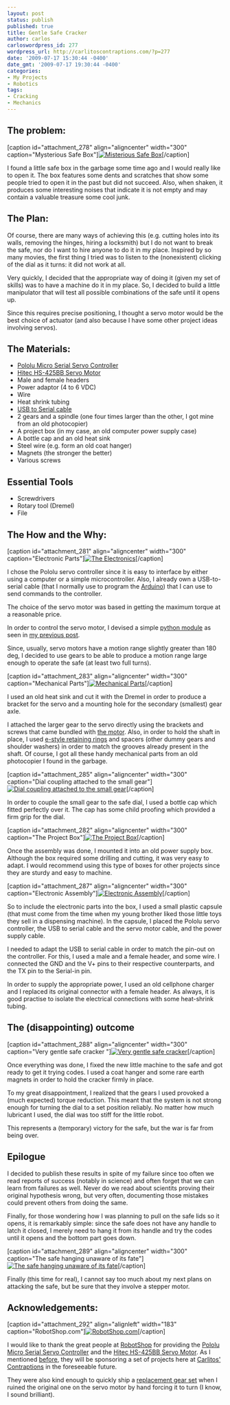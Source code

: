 ```yaml
---
layout: post
status: publish
published: true
title: Gentle Safe Cracker
author: carlos
carloswordpress_id: 277
wordpress_url: http://carlitoscontraptions.com/?p=277
date: '2009-07-17 15:30:44 -0400'
date_gmt: '2009-07-17 19:30:44 -0400'
categories:
- My Projects
- Robotics
tags:
- Cracking
- Mechanics
---
```

## The problem:

\[caption id="attachment_278" align="aligncenter" width="300" caption="Mysterious Safe Box"\][![Misterious Safe Box](http://carlitoscontraptions.com/wp-content/uploads/2009/07/IMG_1437-300x240.jpg "Safe Box")](http://carlitoscontraptions.com/wp-content/uploads/2009/07/IMG_1437.JPG)\[/caption\]

I found a little safe box in the garbage some time ago and I would really like to open it. The box features some dents and scratches that show some people tried to open it in the past but did not succeed. Also, when shaken, it produces some interesting noises that indicate it is not empty and may contain a valuable treasure some cool junk.

## The Plan:

Of course, there are many ways of achieving this (e.g. cutting holes into its walls, removing the hinges, hiring a locksmith) but I do not want to break the safe, nor do I want to hire anyone to do it in my place. Inspired by so many movies, the first thing I tried was to listen to the (nonexistent) clicking of the dial as it turns: it did not work at all.

Very quickly, I decided that the appropriate way of doing it (given my set of skills) was to have a machine do it in my place. So, I decided to build a little manipulator that will test all possible combinations of the safe until it opens up.

Since this requires precise positioning, I thought a servo motor would be the best choice of actuator (and also because I have some other project ideas involving servos).

## The Materials:

*   [Pololu Micro Serial Servo Controller](http://www.robotshop.ca/pololu-micro-serial-servo-controller.html "Pololu servo controller")
*   [Hitec HS-425BB Servo Motor](http://www.robotshop.ca/Hitec-HS-425BB-Servo-Motor.html "Hitec HS-425BB Servo Motor")
*   Male and female headers
*   Power adaptor (4 to 6 VDC)
*   Wire
*   Heat shrink tubing
*   [USB to Serial cable](http://www.ftdichip.com/Products/EvaluationKits/TTL-232R.htm)
*   2 gears and a spindle (one four times larger than the other, I got mine from an old photocopier)
*   A project box (in my case, an old computer power supply case)
*   A bottle cap and an old heat sink
*   Steel wire (e.g. form an old coat hanger)
*   Magnets (the stronger the better)
*   Various screws

## Essential Tools

*   Screwdrivers
*   Rotary tool (Dremel)
*   File

## The How and the Why:

\[caption id="attachment_281" align="aligncenter" width="300" caption="Electronic Parts"\][![The Electronics](http://carlitoscontraptions.com/wp-content/uploads/2009/07/IMG_1388-300x225.jpg "IMG_1388")](http://carlitoscontraptions.com/wp-content/uploads/2009/07/IMG_1388.JPG)\[/caption\]

I chose the Pololu servo controller since it is easy to interface by either using a computer or a simple microcontroller. Also, I already own a USB-to-serial cable (that I normally use to program the [Arduino](http://carlitoscontraptions.com/category/arduino/ "Arduino")) that I can use to send commands to the controller.

The choice of the servo motor was based in getting the maximum torque at a reasonable price.

In order to control the servo motor, I devised a simple [python module](http://files.carlitoscontraptions.com/programming/Pololu/lib_pololu.txt "lib_pololu.py") as seen in [my previous post](http://carlitoscontraptions.com/2009/07/pololu-python-library/ "Pololu Library").

Since, usually, servo motors have a motion range slightly greater than 180 deg, I decided to use gears to be able to produce a motion range large enough to operate the safe (at least two full turns).

\[caption id="attachment_283" align="aligncenter" width="300" caption="Mechanical Parts"\][![Mechanical Parts](http://carlitoscontraptions.com/wp-content/uploads/2009/07/Safe_Cracker-300x240.jpg "Mechanical Parts")](http://carlitoscontraptions.com/wp-content/uploads/2009/07/Safe_Cracker.jpg)\[/caption\]

I used an old heat sink and cut it with the Dremel in order to produce a bracket for the servo and a mounting hole for the secondary (smallest) gear axle.

I attached the larger gear to the servo directly using the brackets and screws that came bundled with [the motor](http://www.robotshop.ca/Hitec-HS-425BB-Servo-Motor.html "Hitec HS-425BB Servo Motor"). Also, in order to hold the shaft in place, I used [e-style retaining rings](http://www.mcmaster.com/#retaining-rings/=2saqww "e-style retaining ring") and spacers (other dummy gears and shoulder washers) in order to match the grooves already present in the shaft. Of course, I got all these handy mechanical parts from an old photocopier I found in the garbage.

\[caption id="attachment_285" align="aligncenter" width="300" caption="Dial coupling attached to the small gear"\][![Dial coupling attached to the small gear](http://carlitoscontraptions.com/wp-content/uploads/2009/07/IMG_1366-300x225.jpg "Dial Coupling")](http://carlitoscontraptions.com/wp-content/uploads/2009/07/IMG_1366.JPG)\[/caption\]

In order to couple the small gear to the safe dial, I used a bottle cap which fitted perfectly over it. The cap has some child proofing which provided a firm grip for the dial.

\[caption id="attachment_282" align="aligncenter" width="300" caption="The Project Box"\][![The Project Box](http://carlitoscontraptions.com/wp-content/uploads/2009/07/IMG_1386-300x240.jpg "Project Box")](http://carlitoscontraptions.com/wp-content/uploads/2009/07/IMG_1386.JPG)\[/caption\]

Once the assembly was done, I mounted it into an old power supply box. Although the box required some drilling and cutting, it was very easy to adapt. I would recommend using this type of boxes for other projects since they are sturdy and easy to machine.

\[caption id="attachment_287" align="aligncenter" width="300" caption="Electronic Assembly"\][![Electronic Assembly](http://carlitoscontraptions.com/wp-content/uploads/2009/07/Safe_Cracker1-300x240.jpg "Safe Cracker Electronic Assembly")](http://carlitoscontraptions.com/wp-content/uploads/2009/07/Safe_Cracker1.jpg)\[/caption\]

So to include the electronic parts into the box, I used a small plastic capsule (that must come from the time when my young brother liked those little toys they sell in a dispensing machine). In the capsule, I placed the Pololu servo controller, the USB to serial cable and the servo motor cable, and the power supply cable.

I needed to adapt the USB to serial cable in order to match the pin-out on the controller. For this, I used a male and a female header, and some wire. I connected the GND and the V+ pins to their respective counterparts, and the TX pin to the Serial-in pin.

In order to supply the appropriate power, I used an old cellphone charger and I replaced its original connector with a female header. As always, it is good practise to isolate the electrical connections with some heat-shrink tubing.

## The (disappointing) outcome

\[caption id="attachment_288" align="aligncenter" width="300" caption="Very gentle safe cracker "\][![Very gentle safe cracker ](http://carlitoscontraptions.com/wp-content/uploads/2009/07/Safe_Cracker2-300x240.jpg "Safe Cracker Mark 1")](http://carlitoscontraptions.com/wp-content/uploads/2009/07/Safe_Cracker2.jpg)\[/caption\]

Once everything was done, I fixed the new little machine to the safe and got ready to get it trying codes. I used a coat hanger and some rare earth magnets in order to hold the cracker firmly in place.

To my great disappointment, I realized that the gears I used provoked a (much expected) torque reduction. This meant that the system is not strong enough for turning the dial to a set position reliably. No matter how much lubricant I used, the dial was too stiff for the little robot.

This represents a (temporary) victory for the safe, but the war is far from being over.

## Epilogue

I decided to publish these results in spite of my failure since too often we read reports of success (notably in science) and often forget that we can learn from failures as well. Never do we read about scientits proving their original hypothesis wrong, but very often, documenting those mistakes could prevent others from doing the same.

Finally, for those wondering how I was planning to pull on the safe lids so it opens, it is remarkably simple: since the safe does not have any handle to latch it closed, I merely need to hang it from its handle and try the codes until it opens and the bottom part goes down.

\[caption id="attachment_289" align="aligncenter" width="300" caption="The safe hanging unaware of its fate"\][![The safe hanging unaware of its fate](http://carlitoscontraptions.com/wp-content/uploads/2009/07/IMG_1391-300x225.jpg "The safe hanging")](http://carlitoscontraptions.com/wp-content/uploads/2009/07/IMG_1391.JPG)\[/caption\]

Finally (this time for real), I cannot say too much about my next plans on attacking the safe, but be sure that they involve a stepper motor.

## Acknowledgements:

\[caption id="attachment_292" align="alignleft" width="183" caption="RobotShop.com"\][![RobotShop.com](http://carlitoscontraptions.com/wp-content/uploads/2009/07/robotshop_logoTOP_004-183x300.jpg "RobotShop")](http://www.robotshop.com/)\[/caption\]

I would like to thank the great people at [RobotShop](http://www.robotshop.com/ "RobotShop") for providing the [Pololu Micro Serial Servo Controller](http://www.robotshop.ca/pololu-micro-serial-servo-controller.html "Pololu servo controller") and the [Hitec HS-425BB Servo Motor](http://www.robotshop.ca/Hitec-HS-425BB-Servo-Motor.html "Hitec HS-425BB Servo Motor"). As I mentioned [before](http://carlitoscontraptions.com/2009/06/robotshop-carlitos-contraptions/ "RobotShop + Carlitos' Contraptions"), they will be sponsoring a set of projects here at [Carlitos' Contraptions](http://carlitoscontraptions.com/ "Carlitos' Contraptions") in the foreseeable future.

They were also kind enough to quickly ship a [replacement gear set](http://www.robotshop.ca/hitec-hs-422-425-gear-set.html "Hitec HS-422/425 Replacement Resin Gears") when I ruined the original one on the servo motor by hand forcing it to turn (I know, I sound brilliant).